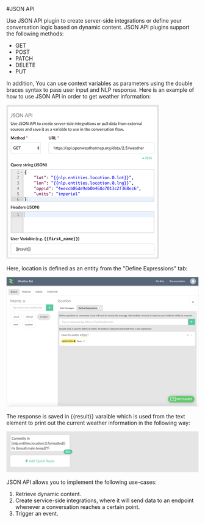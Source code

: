 #JSON API

Use JSON API plugin to create server-side integrations or define your conversation logic based on dynamic content. JSON API plugins support the following methods:

* GET
* POST
* PATCH
* DELETE
* PUT

In addition, You can use context variables as parameters using the double braces syntax to pass user input and NLP response. Here is an example of how to use JSON API in order to get weather information:

![](json-api.png)


Here, location is defined as an entity from the "Define Expressions" tab:

![](json-api-define-expressions.png)

The response is saved in \{\{result}} varaible which is used from the text element to print out the current weather information in the following way:

![](json-reply.png)


JSON API allows you to implement the following use-cases:

1. Retrieve dynamic content.
2. Create service-side integrations, where it will send data to an endpoint whenever a conversation reaches a certain point.
3. Trigger an event.


